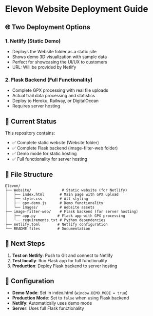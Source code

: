 # Elevon Website Deployment Guide

## 🌐 Two Deployment Options

### 1. **Netlify (Static Demo)**
- Deploys the Website folder as a static site
- Shows demo 3D visualization with sample data
- Perfect for showcasing the UI/UX to customers
- URL: Will be provided by Netlify

### 2. **Flask Backend (Full Functionality)**
- Complete GPX processing with real file uploads
- Actual trail data processing and statistics
- Deploy to Heroku, Railway, or DigitalOcean
- Requires server hosting

## 🚀 Current Status

This repository contains:
- ✅ Complete static website (Website folder)
- ✅ Complete Flask backend (image-filter-web folder)
- ✅ Demo mode for static hosting
- ✅ Full functionality for server hosting

## 📁 File Structure

```
Elevon/
├── Website/              # Static website (for Netlify)
│   ├── index.html       # Main page with GPX upload
│   ├── style.css        # All styling
│   ├── gpx-demo.js      # Demo functionality
│   └── images/          # Website assets
├── image-filter-web/    # Flask backend (for server hosting)
│   ├── app.py          # Flask app with GPX processing
│   └── requirements.txt # Python dependencies
├── netlify.toml        # Netlify configuration
└── README files        # Documentation
```

## 🎯 Next Steps

1. **Test on Netlify**: Push to Git and connect to Netlify
2. **Test locally**: Run Flask app for full functionality
3. **Production**: Deploy Flask backend to server hosting

## 🔧 Configuration

- **Demo Mode**: Set in index.html (`window.DEMO_MODE = true`)
- **Production Mode**: Set to `false` when using Flask backend
- **Netlify**: Automatically uses demo mode
- **Server**: Uses full Flask functionality

